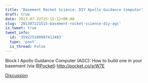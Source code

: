 ```yaml
---
title: 'Basement Rocket Science: DIY Apollo Guidance Computer'
draft: true
date: 2013-07-22T15:15:12+00:00
slug: '201307221515-basement-rocket-science-diy-agc'
is_tweet: true
tweet_info:
  id: '359225100987412483'
  type: 'post'
  is_thread: False
---
```




Block I Apollo Guidance Computer (AGC):
How to build one in your basement (via [@Pocket](https://x.com/Pocket)) <http://pocket.co/srW7E>

[Discussion](https://x.com/sytelus/status/359225100987412483)
